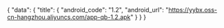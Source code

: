 {
 "data": {
  "title": {
   "android_code": "1.2",
   "android_url": "https://yybx.oss-cn-hangzhou.aliyuncs.com/app-qb-1.2.apk"
  }
 }
}
